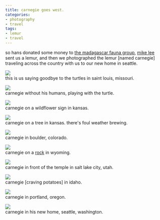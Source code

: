 ```yaml
---
title: carnegie goes west.
categories:
- photography
- travel
tags:
- lemur
- travel
---
```


so hans donated some money to [the madagascar fauna group](http://www.savethelemur.org/), [mike lee](http://www.atomicwang.org/motherfucker/Index/Index.html) sent us a lemur, and then we photographed the lemur [named carnegie] traveling across the country with us to our new home in seattle.  
  



![](/blog/old-uploads/2008/06/west_01.jpg)  
this is us saying goodbye to the turtles in saint louis, missouri.  
  

![](/blog/old-uploads/2008/06/west_02.jpg)  
carnegie without his humans, playing with the turtle.  
  

![](/blog/old-uploads/2008/06/west_03.jpg)  
carnegie on a wildflower sign in kansas.  
  

![](/blog/old-uploads/2008/06/west_04.jpg)  
carnegie on a tree in kansas. there's foul weather brewing.  
  

![](/blog/old-uploads/2008/06/west_05.jpg)  
carnegie in boulder, colorado.  
  

![](/blog/old-uploads/2008/06/west_06.jpg)  
carnegie on a [rock](http://www.roadsideamerica.com/tip/11660) in wyoming.  
  

![](/blog/old-uploads/2008/06/west_07.jpg)  
carnegie in front of the temple in salt lake city, utah.  
  

![](/blog/old-uploads/2008/06/west_08.jpg)  
carnegie [craving potatoes] in idaho.  
  

![](/blog/old-uploads/2008/06/west_09.jpg)  
carnegie in portland, oregon.  
  

![](/blog/old-uploads/2008/06/west_10.jpg)  
carnegie in his new home, seattle, washington.
